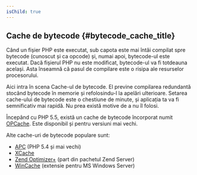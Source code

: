 ```yaml
---
isChild: true
---
```


## Cache de bytecode {#bytecode_cache_title}

Când un fișier PHP este executat, sub capota este mai întâi compilat spre bytecode
(cunoscut și ca opcode) și, numai apoi, bytecode-ul este executat.
Dacă fișierul PHP nu este modificat, bytecode-ul va fi totdeauna același. Asta înseamnă că
pasul de compilare este o risipa ale resurselor procesorului.

Aici intra în scena Cache-ul de bytecode. El previne compilarea redundantă stocând
bytecode în memorie și refolosindu-l la apelări ulterioare.
Setarea cache-ului de bytecode este o chestiune de minute, și aplicația ta va fi semnificativ
mai rapidă. Nu prea există motive de a nu îl folosi.

Începând cu PHP 5.5, există un cache de bytecode încorporat numit [OPCache](http://php.net/manual/ro/book.opcache.php). Este disponibil și pentru versiuni mai vechi.

Alte cache-uri de bytecode populare sunt:

* [APC](http://php.net/manual/ro/book.apc.php) (PHP 5.4 și mai vechi)
* [XCache](http://xcache.lighttpd.net/)
* [Zend Optimizer+](http://www.zend.com/products/server/) (part din pachetul Zend Server)
* [WinCache](http://www.iis.net/download/wincacheforphp) (extensie pentru MS Windows Server)